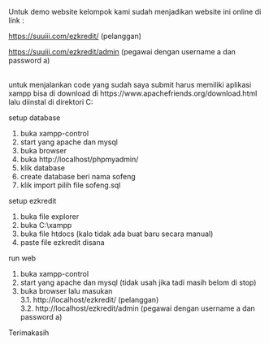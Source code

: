 Untuk demo website kelompok kami sudah menjadikan website ini online di link :

https://suuiii.com/ezkredit/ (pelanggan)

https://suuiii.com/ezkredit/admin (pegawai dengan username a dan password a)

<br>
untuk menjalankan code yang sudah saya submit harus memiliki aplikasi xampp
bisa di download di https://www.apachefriends.org/download.html lalu diinstal di direktori C:

setup database
1. buka xampp-control
2. start yang apache dan mysql
3. buka browser
4. buka http://localhost/phpmyadmin/
5. klik database
6. create database beri nama sofeng
7. klik import pilih file sofeng.sql

setup ezkredit
1. buka file explorer
2. buka C:\xampp
3. buka file htdocs (kalo tidak ada buat baru secara manual)
4. paste file ezkredit disana

run web
1. buka xampp-control
2. start yang apache dan mysql (tidak usah jika tadi masih belom di stop)
3. buka browser lalu masukan <br>
3.1. http://localhost/ezkredit/ (pelanggan)<br>
3.2. http://localhost/ezkredit/admin (pegawai dengan username a dan password a)


Terimakasih
